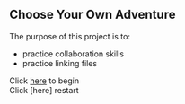 ## Choose Your Own Adventure  
The purpose of this project is to:  
- practice collaboration skills 
- practice linking files  

Click [here](../car-crash) to begin  
Click [here] restart
